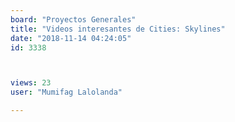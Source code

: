 ```yaml
---
board: "Proyectos Generales"
title: "Videos interesantes de Cities: Skylines"
date: "2018-11-14 04:24:05"
id: 3338



views: 23
user: "Mumifag Lalolanda"

---
```

